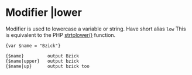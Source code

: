Modifier |lower
===============

Modifier is used to lowercase a variable or string. Have short alias `low`
This is equivalent to the PHP [strtolower()](http://docs.php.net/lower) function.

```smarty
{var $name = "Bzick"}

{$name}         output Bzick
{$name|upper}   output bzick
{$name|up}      output bzick too
```